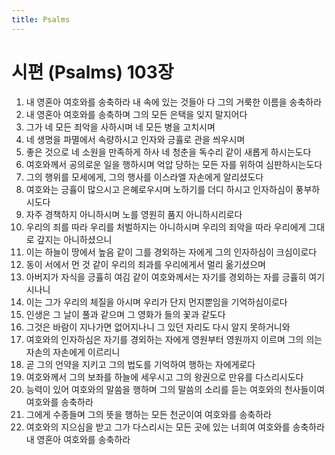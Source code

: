 ```yaml
---
title: Psalms
---
```


# 시편 (Psalms) 103장
1. 내 영혼아 여호와를 송축하라 내 속에 있는 것들아 다 그의 거룩한 이름을 송축하라
1. 내 영혼아 여호와를 송축하며 그의 모든 은택을 잊지 말지어다
1. 그가 네 모든 죄악을 사하시며 네 모든 병을 고치시며
1. 네 생명을 파멸에서 속량하시고 인자와 긍휼로 관을 씌우시며
1. 좋은 것으로 네 소원을 만족하게 하사 네 청춘을 독수리 같이 새롭게 하시는도다
1. 여호와께서 공의로운 일을 행하시며 억압 당하는 모든 자를 위하여 심판하시는도다
1. 그의 행위를 모세에게, 그의 행사를 이스라엘 자손에게 알리셨도다
1. 여호와는 긍휼이 많으시고 은혜로우시며 노하기를 더디 하시고 인자하심이 풍부하시도다
1. 자주 경책하지 아니하시며 노를 영원히 품지 아니하시리로다
1. 우리의 죄를 따라 우리를 처벌하지는 아니하시며 우리의 죄악을 따라 우리에게 그대로 갚지는 아니하셨으니
1. 이는 하늘이 땅에서 높음 같이 그를 경외하는 자에게 그의 인자하심이 크심이로다
1. 동이 서에서 먼 것 같이 우리의 죄과를 우리에게서 멀리 옮기셨으며
1. 아버지가 자식을 긍휼히 여김 같이 여호와께서는 자기를 경외하는 자를 긍휼히 여기시나니
1. 이는 그가 우리의 체질을 아시며 우리가 단지 먼지뿐임을 기억하심이로다
1. 인생은 그 날이 풀과 같으며 그 영화가 들의 꽃과 같도다
1. 그것은 바람이 지나가면 없어지나니 그 있던 자리도 다시 알지 못하거니와
1. 여호와의 인자하심은 자기를 경외하는 자에게 영원부터 영원까지 이르며 그의 의는 자손의 자손에게 이르리니
1. 곧 그의 언약을 지키고 그의 법도를 기억하여 행하는 자에게로다
1. 여호와께서 그의 보좌를 하늘에 세우시고 그의 왕권으로 만유를 다스리시도다
1. 능력이 있어 여호와의 말씀을 행하며 그의 말씀의 소리를 듣는 여호와의 천사들이여 여호와를 송축하라
1. 그에게 수종들며 그의 뜻을 행하는 모든 천군이여 여호와를 송축하라
1. 여호와의 지으심을 받고 그가 다스리시는 모든 곳에 있는 너희여 여호와를 송축하라 내 영혼아 여호와를 송축하라